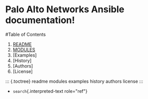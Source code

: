 Palo Alto Networks Ansible documentation!
=========================================

#Table of Contents
1. [README](#README)
2. [MODULES](#Modules)
3. [Examples]
4. [History]
5. [Authors]
6. [License]


::: {.toctree}
readme modules examples history authors license
:::

-   `search`{.interpreted-text role="ref"}
